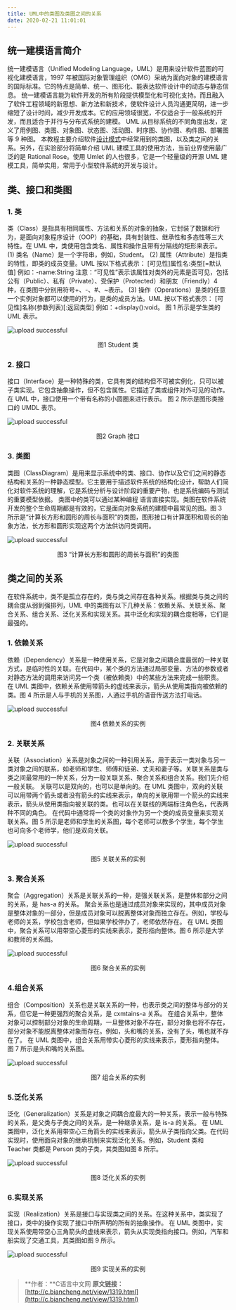 ```yaml
---
title: UML中的类图及类图之间的关系
date: 2020-02-21 11:01:01
---
```

## 统一建模语言简介

统一建模语言（Unified Modeling Language，UML）是用来设计软件蓝图的可视化建模语言，1997 年被国际对象管理组织（OMG）采纳为面向对象的建模语言的国际标准。它的特点是简单、统一、图形化、能表达软件设计中的动态与静态信息。
统一建模语言能为软件开发的所有阶段提供模型化和可视化支持。而且融入了软件工程领域的新思想、新方法和新技术，使软件设计人员沟通更简明，进一步缩短了设计时间，减少开发成本。它的应用领域很宽，不仅适合于一般系统的开发，而且适合于并行与分布式系统的建模。
UML 从目标系统的不同角度出发，定义了用例图、类图、对象图、状态图、活动图、时序图、协作图、构件图、部署图等 9 种图。
本教程主要介绍软件[设计模式](http://c.biancheng.net/design_pattern/)中经常用到的类图，以及类之间的关系。另外，在实验部分将简单介绍 UML 建模工具的使用方法，当前业界使用最广泛的是 Rational Rose。使用 Umlet 的人也很多，它是一个轻量级的开源 UML 建模工具，简单实用，常用于小型软件系统的开发与设计。

## 类、接口和类图

### 1. 类

类（Class）是指具有相同属性、方法和关系的对象的抽象，它封装了数据和行为，是面向对象程序设计（OOP）的基础，具有封装性、继承性和多态性等三大特性。在 UML 中，类使用包含类名、属性和操作且带有分隔线的矩形来表示。
(1) 类名（Name）是一个字符串，例如，Student。
(2) 属性（Attribute）是指类的特性，即类的成员变量。UML 按以下格式表示：
[可见性]属性名:类型[=默认值]
例如：-name:String
注意：“可见性”表示该属性对类外的元素是否可见，包括公有（Public）、私有（Private）、受保护（Protected）和朋友（Friendly）4 种，在类图中分别用符号+、-、#、~表示。
(3) 操作（Operations）是类的任意一个实例对象都可以使用的行为，是类的成员方法。UML 按以下格式表示：
[可见性]名称(参数列表)[:返回类型]
例如：+display():void。
图 1 所示是学生类的 UML 表示。

![upload successful](/images/pasted-177.png)
<center>图1 Student 类</center>

### 2. 接口

接口（Interface）是一种特殊的类，它具有类的结构但不可被实例化，只可以被子类实现。它包含抽象操作，但不包含属性。它描述了类或组件对外可见的动作。在 UML 中，接口使用一个带有名称的小圆圈来进行表示。
图 2 所示是图形类接口的 UMDL 表示。

![upload successful](/images/pasted-178.png)
<center>图2 Graph 接口</center>

### 3. 类图

类图（ClassDiagram）是用来显示系统中的类、接口、协作以及它们之间的静态结构和关系的一种静态模型。它主要用于描述软件系统的结构化设计，帮助人们简化对软件系统的理解，它是系统分析与设计阶段的重要产物，也是系统编码与测试的重要模型依据。
类图中的类可以通过某种编程 语言直接实现。类图在软件系统开发的整个生命周期都是有效的，它是面向对象系统的建模中最常见的图。图 3 所示是“计算长方形和圆形的周长与面积”的类图，图形接口有计算面积和周长的抽象方法，长方形和圆形实现这两个方法供访问类调用。

![upload successful](/images/pasted-179.png)
<center>图3 “计算长方形和圆形的周长与面积”的类图</center>

## 类之间的关系

在软件系统中，类不是孤立存在的，类与类之间存在各种关系。根据类与类之间的耦合度从弱到强排列，UML 中的类图有以下几种关系：依赖关系、关联关系、聚合关系、组合关系、泛化关系和实现关系。其中泛化和实现的耦合度相等，它们是最强的。

### 1. 依赖关系

依赖（Dependency）关系是一种使用关系，它是对象之间耦合度最弱的一种关联方式，是临时性的关联。在代码中，某个类的方法通过局部变量、方法的参数或者对静态方法的调用来访问另一个类（被依赖类）中的某些方法来完成一些职责。
在 UML 类图中，依赖关系使用带箭头的虚线来表示，箭头从使用类指向被依赖的类。图 4 所示是人与手机的关系图，人通过手机的语音传送方法打电话。

![upload successful](/images/pasted-180.png)
<center>图4 依赖关系的实例</center>

### 2. 关联关系

关联（Association）关系是对象之间的一种引用关系，用于表示一类对象与另一类对象之间的联系，如老师和学生、师傅和徒弟、丈夫和妻子等。关联关系是类与类之间最常用的一种关系，分为一般关联关系、聚合关系和组合关系。我们先介绍一般关联。
关联可以是双向的，也可以是单向的。在 UML 类图中，双向的关联可以用带两个箭头或者没有箭头的实线来表示，单向的关联用带一个箭头的实线来表示，箭头从使用类指向被关联的类。也可以在关联线的两端标注角色名，代表两种不同的角色。
在代码中通常将一个类的对象作为另一个类的成员变量来实现关联关系。图 5 所示是老师和学生的关系图，每个老师可以教多个学生，每个学生也可向多个老师学，他们是双向关联。

![upload successful](/images/pasted-181.png)
<center>图5 关联关系的实例</center>

### 3. 聚合关系

聚合（Aggregation）关系是关联关系的一种，是强关联关系，是整体和部分之间的关系，是 has-a 的关系。
聚合关系也是通过成员对象来实现的，其中成员对象是整体对象的一部分，但是成员对象可以脱离整体对象而独立存在。例如，学校与老师的关系，学校包含老师，但如果学校停办了，老师依然存在。
在 UML 类图中，聚合关系可以用带空心菱形的实线来表示，菱形指向整体。图 6 所示是大学和教师的关系图。

![upload successful](/images/pasted-182.png)
<center>图6 聚合关系的实例</center>

### 4.组合关系

组合（Composition）关系也是关联关系的一种，也表示类之间的整体与部分的关系，但它是一种更强烈的聚合关系，是 cxmtains-a 关系。
在组合关系中，整体对象可以控制部分对象的生命周期，一旦整体对象不存在，部分对象也将不存在，部分对象不能脱离整体对象而存在。例如，头和嘴的关系，没有了头，嘴也就不存在了。
在 UML 类图中，组合关系用带实心菱形的实线来表示，菱形指向整体。图 7 所示是头和嘴的关系图。

![upload successful](/images/pasted-183.png)
<center>图7 组合关系的实例</center>

### 5.泛化关系

泛化（Generalization）关系是对象之间耦合度最大的一种关系，表示一般与特殊的关系，是父类与子类之间的关系，是一种继承关系，是 is-a 的关系。
在 UML 类图中，泛化关系用带空心三角箭头的实线来表示，箭头从子类指向父类。在代码实现时，使用面向对象的继承机制来实现泛化关系。例如，Student 类和 Teacher 类都是 Person 类的子类，其类图如图 8 所示。

![upload successful](/images/pasted-184.png)
<center>图8 泛化关系的实例</center>

### 6.实现关系

实现（Realization）关系是接口与实现类之间的关系。在这种关系中，类实现了接口，类中的操作实现了接口中所声明的所有的抽象操作。
在 UML 类图中，实现关系使用带空心三角箭头的虚线来表示，箭头从实现类指向接口。例如，汽车和船实现了交通工具，其类图如图 9 所示。

![upload successful](/images/pasted-185.png)
<center>图9 实现关系的实例</center>

> **作者：**C语言中文网
> **原文链接：**[http://c.biancheng.net/view/1319.html](http://c.biancheng.net/view/1319.html)